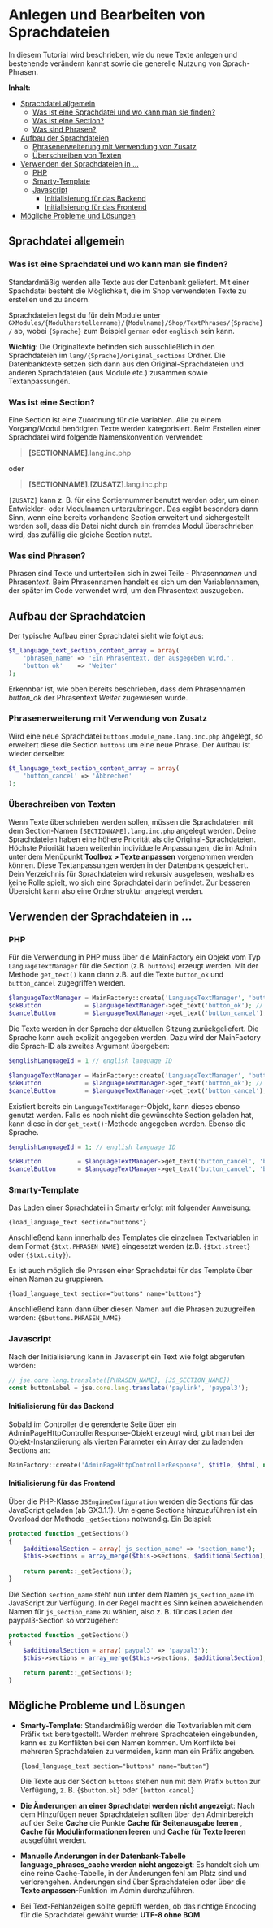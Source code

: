 # Anlegen und Bearbeiten von Sprachdateien

In diesem Tutorial wird beschrieben, wie du neue Texte anlegen und bestehende verändern kannst sowie die
generelle Nutzung von Sprach-Phrasen.


**Inhalt:**

* <a href="#Sprachdatei allgemein">Sprachdatei allgemein</a>
    * <a href="# Was ist eine Sprachdatei und wo kann man sie finden?"> Was ist eine Sprachdatei und wo kann man sie finden?</a>
    * <a href="#Was ist eine Section?">Was ist eine Section?</a>
    * <a href="#Was sind Phrasen?">Was sind Phrasen?</a>
* <a href="#Aufbau der Sprachdateien">Aufbau der Sprachdateien</a>
    * <a href="#Phrasenerweiterung mit Verwendung von Zusatz">Phrasenerweiterung mit Verwendung von Zusatz</a>
    * <a href="#Überschreiben von Texten">Überschreiben von Texten</a>
* <a href="#Verwenden der Sprachdateien in ...">Verwenden der Sprachdateien in ...</a>
    * <a href="#PHP">PHP</a>
    * <a href="#Smarty-Template">Smarty-Template</a>
    * <a href="#Javascript">Javascript</a>
        * <a href="#Initialisierung für das Backend">Initialisierung für das Backend</a>
        * <a href="#Initialisierung für das Frontend">Initialisierung für das Frontend</a>
* <a href="#Mögliche Probleme und Lösungen">Mögliche Probleme und Lösungen</a>


## <a name="Sprachdatei allgemein"></a>Sprachdatei allgemein


### <a name=" Was ist eine Sprachdatei und wo kann man sie finden?"></a> Was ist eine Sprachdatei und wo kann man sie finden?

Standardmäßig werden alle Texte aus der Datenbank geliefert. Mit einer Spachdatei besteht die Möglichkeit, die im
Shop verwendeten Texte zu erstellen und zu ändern.

Sprachdateien legst du für dein Module unter `GXModules/{Modulherstellername}/{Modulname}/Shop/TextPhrases/{Sprache}/`
ab, wobei `{Sprache}` zum Beispiel `german` oder `englisch` sein kann.

**Wichtig**: Die Originaltexte befinden sich ausschließlich in den Sprachdateien im `lang/{Sprache}/original_sections`
Ordner. Die Datenbanktexte setzen sich dann aus den Original-Sprachdateien und anderen Sprachdateien (aus Module etc.)
zusammen sowie Textanpassungen.


### <a name="Was ist eine Section?"></a>Was ist eine Section?

Eine Section ist eine Zuordnung für die Variablen. Alle zu einem Vorgang/Modul benötigten Texte werden kategorisiert.
Beim Erstellen einer Sprachdatei wird folgende Namenskonvention verwendet:

> **[SECTIONNAME]**.lang.inc.php

oder

> **[SECTIONNAME].[ZUSATZ]**.lang.inc.php

`[ZUSATZ]` kann z. B. für eine Sortiernummer benutzt werden oder, um einen Entwickler- oder Modulnamen unterzubringen.
Das ergibt besonders dann Sinn, wenn eine bereits vorhandene Section erweitert und sichergestellt werden soll, 
dass die Datei nicht durch ein fremdes Modul überschrieben wird, das zufällig die gleiche Section nutzt.


### <a name="Was sind Phrasen?"></a>Was sind Phrasen?

Phrasen sind Texte und unterteilen sich in zwei Teile - Phrasen*namen* und Phrasen*text*. Beim Phrasennamen handelt es
sich um den Variablennamen, der später im Code verwendet wird, um den Phrasentext auszugeben.


## <a name="Aufbau der Sprachdateien"></a>Aufbau der Sprachdateien

Der typische Aufbau einer Sprachdatei sieht wie folgt aus:

```php
$t_language_text_section_content_array = array(
    'phrasen_name' => 'Ein Phrasentext, der ausgegeben wird.',
    'button_ok'    => 'Weiter'
);
```

Erkennbar ist, wie oben bereits beschrieben, dass dem Phrasennamen *button_ok* der Phrasentext *Weiter* zugewiesen
wurde.


### <a name="Phrasenerweiterung mit Verwendung von Zusatz"></a>Phrasenerweiterung mit Verwendung von Zusatz

Wird eine neue Sprachdatei `buttons.module_name.lang.inc.php` angelegt, so erweitert diese die Section `buttons` um
eine neue Phrase. Der Aufbau ist wieder derselbe:

```php
$t_language_text_section_content_array = array(
    'button_cancel' => 'Abbrechen'
);
```


### <a name="Überschreiben von Texten"></a>Überschreiben von Texten

Wenn Texte überschrieben werden sollen, müssen die Sprachdateien mit dem Section-Namen `[SECTIONNAME].lang.inc.php`
angelegt werden. Deine Sprachdateien haben eine höhere Priorität als die Original-Sprachdateien. Höchste Priorität
haben weiterhin individuelle Anpassungen, die im Admin unter dem Menüpunkt **Toolbox > Texte anpassen** vorgenommen
werden können. Diese Textanpassungen werden in der Datenbank gespeichert.
Dein Verzeichnis für Sprachdateien wird rekursiv ausgelesen, weshalb es keine Rolle spielt, wo sich eine Sprachdatei
darin befindet. Zur besseren Übersicht kann also eine Ordnerstruktur angelegt werden.


## <a name="Verwenden der Sprachdateien in ..."></a>Verwenden der Sprachdateien in ...

### <a name="PHP"></a>PHP

Für die Verwendung in PHP muss über die MainFactory ein Objekt vom Typ `LanguageTextManager` für die Section (z.B.
`buttons`) erzeugt werden. Mit der Methode `get_text()` kann dann z.B. auf die Texte `button_ok` und `button_cancel`
zugegriffen werden.

```php
$languageTextManager = MainFactory::create('LanguageTextManager', 'buttons');
$okButton            = $languageTextManager->get_text('button_ok'); // OK
$cancelButton        = $languageTextManager->get_text('button_cancel'); // Abbrechen
```

Die Texte werden in der Sprache der aktuellen Sitzung zurückgeliefert. Die Sprache kann auch explizit angegeben
werden. Dazu wird der MainFactory die Sprach-ID als zweites Argument übergeben:

```php
$englishLanguageId = 1 // english language ID

$languageTextManager = MainFactory::create('LanguageTextManager', 'buttons', $englishLanguageId);
$okButton            = $languageTextManager->get_text('button_ok'); // OK
$cancelButton        = $languageTextManager->get_text('button_cancel'); // Cancel
```

Existiert bereits ein `LanguageTextManager`-Objekt, kann dieses ebenso genutzt werden. Falls es noch nicht die
gewünschte Section geladen hat, kann diese in der `get_text()`-Methode angegeben werden. Ebenso die Sprache.

```php
$englishLanguageId = 1; // english language ID

$okButton          = $languageTextManager->get_text('button_cancel', 'buttons'); // Abbrechen
$cancelButton      = $languageTextManager->get_text('button_cancel', 'buttons', $englishLanguageId); // Cancel
```


### <a name="Smarty-Template"></a>Smarty-Template

Das Laden einer Sprachdatei in Smarty erfolgt mit folgender Anweisung:

```
{load_language_text section="buttons"}
```

Anschließend kann innerhalb des Templates die einzelnen Textvariablen in dem Format `{$txt.PHRASEN_NAME}` eingesetzt
werden (z.B. `{$txt.street}` oder `{$txt.city}`).

Es ist auch möglich die Phrasen einer Sprachdatei für das Template über einen Namen zu gruppieren.

```
{load_language_text section="buttons" name="buttons"}
```

Anschließend kann dann über diesen Namen auf die Phrasen zuzugreifen werden: `{$buttons.PHRASEN_NAME}`


### <a name="Javascript"></a>Javascript

Nach der Initialisierung kann in Javascript ein Text wie folgt abgerufen werden:

```js
// jse.core.lang.translate([PHRASEN_NAME], [JS_SECTION_NAME])
const buttonLabel = jse.core.lang.translate('paylink', 'paypal3');
```


#### <a name="Initialisierung für das Backend"></a>Initialisierung für das Backend

Sobald im Controller die gerenderte Seite über ein AdminPageHttpControllerResponse-Objekt erzeugt wird, gibt man bei
der Objekt-Instanziierung als vierten Parameter ein Array der zu ladenden Sections an:

```php
MainFactory::create('AdminPageHttpControllerResponse', $title, $html, null, array('buttons'))
```


#### <a name="Initialisierung für das Frontend"></a>Initialisierung für das Frontend

Über die PHP-Klasse `JSEngineConfiguration` werden die Sections für das JavaScript geladen (ab GX3.1.1). Um eigene
Sections hinzuzuführen ist ein Overload der Methode `_getSections` notwendig. Ein Beispiel:

```php
protected function _getSections()
{
    $additionalSection = array('js_section_name' => 'section_name');
    $this->sections = array_merge($this->sections, $additionalSection);
    
    return parent::_getSections();
}
```

Die Section `section_name` steht nun unter dem Namen `js_section_name` im JavaScript zur Verfügung. In der Regel macht 
es Sinn keinen abweichenden Namen für `js_section_name` zu wählen, also z. B. für das Laden der paypal3-Section so 
vorzugehen:

```php
protected function _getSections()
{
    $additionalSection = array('paypal3' => 'paypal3');
    $this->sections = array_merge($this->sections, $additionalSection);
    
    return parent::_getSections();
}
```


## <a name="Mögliche Probleme und Lösungen"></a>Mögliche Probleme und Lösungen

* **Smarty-Template**:
  Standardmäßig werden die Textvariablen mit dem Präfix `txt` bereitgestellt. Werden mehrere Sprachdateien eingebunden,
  kann es zu Konflikten bei den Namen kommen. Um Konflikte bei mehreren Sprachdateien zu vermeiden, kann man ein Präfix
  angeben.
  ```
  {load_language_text section="buttons" name="button"}
  ```
  Die Texte aus der Section `buttons` stehen nun mit dem Präfix `button` zur Verfügung, z. B. `{$button.ok}` oder
  `{button.cancel}`

* **Die Änderungen an einer Sprachdatei werden nicht angezeigt**:
  Nach dem Hinzufügen neuer Sprachdateien sollten über den Adminbereich auf der Seite **Cache** die Punkte **Cache für
  Seitenausgabe leeren** , **Cache für Modulinformationen leeren** und **Cache für Texte leeren** ausgeführt werden.

* **Manuelle Änderungen in der Datenbank-Tabelle language_phrases_cache werden nicht angezeigt**:
  Es handelt sich um eine reine Cache-Tabelle, in der Änderungen fehl am Platz sind und verlorengehen. Änderungen sind
  über Sprachdateien oder über die **Texte anpassen**-Funktion im Admin durchzuführen.

* Bei Text-Fehlanzeigen sollte geprüft werden, ob das richtige Encoding für die Sprachdatei gewählt wurde:
  **UTF-8 ohne BOM**.
